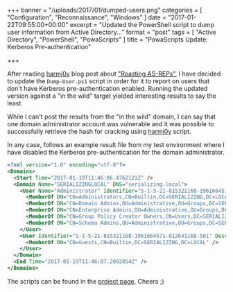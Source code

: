 +++
banner = "/uploads/2017/01/dumped-users.png"
categories = [ "Configuration", "Reconnaissance", "Windows" ]
date = "2017-01-22T09:55:00+00:00"
excerpt = "Updated the PowerShell script to dump user information from Active Directory..."
format = "post"
tags = [ "Active Directory", "PowerShell", "PowaScripts" ]
title = "PowaScripts Update: Kerberos Pre-authentication"

+++

After reading [harmj0y][1] blog post about ["Roasting AS-REPs"][2], I have decided to update the `Dump-User.ps1` script in order for it to report on users that don't have Kerberos pre-authentication enabled. Running the updated version against a "in the wild" target yielded interesting results to say the least.

<!--more-->

While I can't post the results from the "in the wild" domain, I can say that one domain administrator account was vulnerable and it was possible to successfully retrieve the hash for cracking using [harmj0y][3] script.

In any case, follows an example result file from my test environment where I have disabled the Kerberos pre-authentication for the domain administrator.

```xml {linenos=inline}
<?xml version="1.0" encoding="utf-8"?>
<Domains>
  <Start Time="2017-01-19T11:46:06.4762121Z" />
  <Domain Name="SERIALIZINGLOCAL" DNS="serializing.local">
    <User Name="Administrator" Identifier="S-1-5-21-815321168-1961664571-58983674-500" Description="Built-in account for administering the computer/domain" DN="CN=Administrator,OU=Domain Administration,OU=Users,DC=SERIALIZING,DC=LOCAL" Locked="False" Disabled="False" NoPasswordRequired="False" CanChangePassword="True" PasswordDoesntExpire="True" ExpiredPassword="False" PreAuthNotRequired="True" Created="2016-10-02T12:07:28.0000000Z" Changed="2016-09-02T14:09:58.0000000Z">
      <MemberOf DN="CN=Administrators,CN=Builtin,DC=SERIALIZING,DC=LOCAL" />
      <MemberOf DN="CN=Domain Admins,OU=Administrative,OU=Groups,DC=SERIALIZING,DC=LOCAL" />
      <MemberOf DN="CN=Enterprise Admins,OU=Administrative,OU=Groups,DC=SERIALIZING,DC=LOCAL" />
      <MemberOf DN="CN=Group Policy Creator Owners,CN=Users,DC=SERIALIZING,DC=LOCAL" />
      <MemberOf DN="CN=Schema Admins,OU=Administrative,OU=Groups,DC=SERIALIZING,DC=LOCAL" />
    </User>
    <User Identifier="S-1-5-21-815321168-1961664571-812641168-501" Description="Built-in account for guest access to the computer/domain" DN="CN=Guest,CN=Users,DC=SERIALIZING,DC=LOCAL" Locked="False" Disabled="True" NoPasswordRequired="True" CanChangePassword="True" PasswordDoesntExpire="True" ExpiredPassword="False" Created="2016-10-02T12:07:28.0000000Z" Changed="2016-09-02T12:52:13.0000000Z">
      <MemberOf DN="CN=Guests,CN=Builtin,DC=SERIALIZING,DC=LOCAL" />
    </User>
  </Domain>
  <End Time="2017-01-19T11:46:07.2092854Z" />
</Domains>
```

The scripts can be found in the [project page][4]. Cheers ;)

[1]: https://twitter.com/harmj0y "harmj0y Twiter Profile"
[2]: http://www.harmj0y.net/blog/activedirectory/roasting-as-reps/ "harmj0y Blog Post"
[3]: https://github.com/adaptivethreat/ASREPRoast "ASREPRoast GitHub Repository"
[4]: /project/powascripts/ "Project Page"
